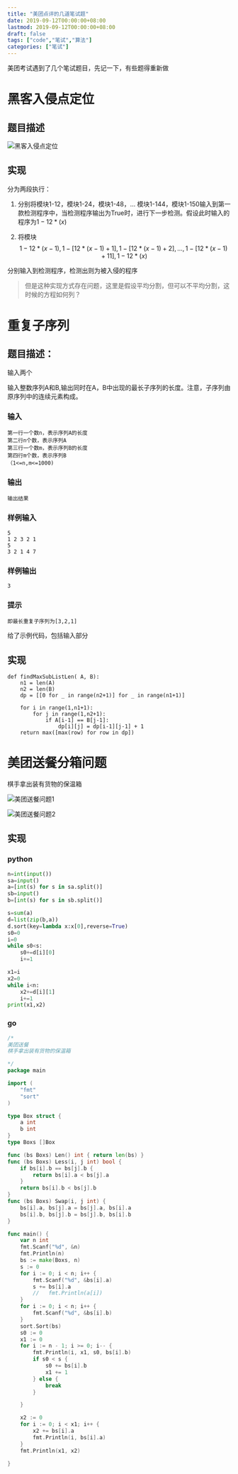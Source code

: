 ```yaml
---
title: "美团点评的几道笔试题"
date: 2019-09-12T00:00:00+08:00
lastmod: 2019-09-12T00:00:00+08:00
draft: false
tags: ["code","笔试","算法"]
categories: ["笔试"]
---
```


美团考试遇到了几个笔试题目，先记一下，有些题得重新做

# 黑客入侵点定位
## 题目描述

![黑客入侵点定位](黑客入侵点定位.png)

## 实现
分为两段执行：
1. 分别将模块1-12，模块1-24，模块1-48，... 模块1-144，模块1-150输入到第一款检测程序中，当检测程序输出为True时，进行下一步检测。假设此时输入的程序为$1-12*(x)$

2. 将模块
    $$1-12*(x-1),1-[12*(x-1)+1],1-[12*(x-1)+2],...,1-[12*(x-1)+11],1-12*(x)$$

  分别输入到检测程序，检测出则为被入侵的程序
> 但是这种实现方式存在问题，这里是假设平均分割，但可以不平均分割，这时候的方程如何列？

# 重复子序列

## 题目描述：

输入两个

输入整数序列A和B,输出同时在A，B中出现的最长子序列的长度。注意，子序列由原序列中的连续元素构成。

### 输入

```
第一行一个数n，表示序列A的长度
第二行n个数，表示序列A
第三行一个数m，表示序列B的长度
第四行m个数，表示序列B
（1<=n,m<=1000)
```
### 输出
```
输出结果
```
### 样例输入
```
5
1 2 3 2 1
5
3 2 1 4 7
```
### 样例输出
```
3
```
### 提示
```
即最长重复子序列为[3,2,1]
```
给了示例代码，包括输入部分

## 实现

```
def findMaxSubListLen( A, B):
    n1 = len(A)
    n2 = len(B)
    dp = [[0 for _ in range(n2+1)] for _ in range(n1+1)]
    
    for i in range(1,n1+1):
        for j in range(1,n2+1):
            if A[i-1] == B[j-1]:
                dp[i][j] = dp[i-1][j-1] + 1
    return max([max(row) for row in dp])

```

# 美团送餐分箱问题
棋手拿出装有货物的保温箱

![美团送餐问题1](美团送餐问题1.png)

![美团送餐问题2](美团送餐问题2.png)

## 实现
### python
```python
n=int(input())
sa=input()
a=[int(s) for s in sa.split()]
sb=input()
b=[int(s) for s in sb.split()]

s=sum(a)
d=list(zip(b,a))
d.sort(key=lambda x:x[0],reverse=True)
s0=0
i=0
while s0<s:
    s0+=d[i][0]
    i+=1

x1=i
x2=0
while i<n:
    x2+=d[i][1]
    i+=1
print(x1,x2)
```
### go
```go
/*
美团送餐
棋手拿出装有货物的保温箱

*/
package main

import (
	"fmt"
	"sort"
)

type Box struct {
	a int
	b int
}
type Boxs []Box

func (bs Boxs) Len() int { return len(bs) }
func (bs Boxs) Less(i, j int) bool {
	if bs[i].b == bs[j].b {
		return bs[i].a < bs[j].a
	}
	return bs[i].b < bs[j].b
}
func (bs Boxs) Swap(i, j int) {
	bs[i].a, bs[j].a = bs[j].a, bs[i].a
	bs[i].b, bs[j].b = bs[j].b, bs[i].b
}

func main() {
	var n int
	fmt.Scanf("%d", &n)
	fmt.Println(n)
	bs := make(Boxs, n)
	s := 0
	for i := 0; i < n; i++ {
		fmt.Scanf("%d", &bs[i].a)
		s += bs[i].a
		//   fmt.Println(a[i])
	}
	for i := 0; i < n; i++ {
		fmt.Scanf("%d", &bs[i].b)
	}
	sort.Sort(bs)
	s0 := 0
	x1 := 0
	for i := n - 1; i >= 0; i-- {
		fmt.Println(i, x1, s0, bs[i].b)
		if s0 < s {
			s0 += bs[i].b
			x1 += 1
		} else {
			break
		}

	}

	x2 := 0
	for i := 0; i < x1; i++ {
		x2 += bs[i].a
		fmt.Println(i, bs[i].a)
	}
	fmt.Println(x1, x2)

}

```


